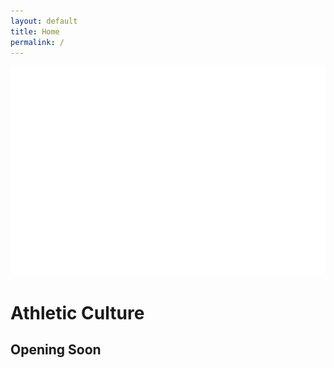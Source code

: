 ```yaml
---
layout: default
title: Home
permalink: /
---
```


<div class="main">
  <div class="soon">
    <img src="/images/ac-logo.svg">
  	<h1>Athletic Culture</h1>
  	<h2>Opening Soon</h2>
  	<div class="social">
  	  <a href="https://www.facebook.com/athleticcuture/">
  	  	<i class="fa fa-facebook fa-3x"></i>
  	  </a>
  	</div>
  </div>
</div>
